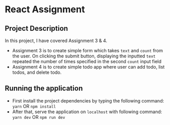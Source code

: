 # React Assignment

## Project Description
In this project, I have covered Assignment 3 & 4.
- Assignment 3 is to create simple form which takes `text` and `count` from the user. On clicking the submit button, displaying the inputted `text` repeated the number of times specified in the second `count` input field
- Assignment 4 is to create simple todo app where user can add todo, list todos, and delete todo.

## Running the application
- First install the project dependencies by typing the following command:
  `yarn` OR `npm install`
- After that, serve the application on `localhost` with following command:
  `yarn dev` OR `npm run dev`